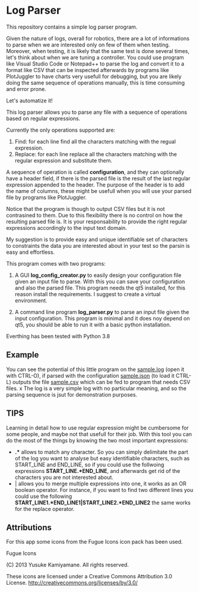 # Log Parser

This repository contains a simple log parser program.

Given the nature of logs, overall for robotics, there are a lot of informations to parse when we are interested only on few of them when testing. Moreover, when testing, it is likely that the same test is done several times, let's think about when we are tuning a controller. You could use program like Visual Studio Code or Notepad++ to parse the log and convert it to a format like CSV that can be inspected afterwards by programs like PlotJuggler to have charts very usefull for debugging, but you are likely doing the same sequence of operations manually, this is time consuming and error prone. 

Let's automatize it!

This log parser allows you to parse any file with a sequence of operations based on regular expressions.

Currently the only operations supported are:

1.  Find: for each line find all the characters matching with the regual expression.
2.  Replace: for each line replace all the characters matching with the regular expression and substitute them.

A sequence of operation is called **configuration**, and they can optionally have a header field, if there is the parsed file is the result of the last regular expression appended to the header. The purpose of the header is to add the name of columns, these might be usefull when you will use your parsed file by programs like PlotJuggler.

Notice that the program is though to output CSV files but it is not contrasined to them. Due to this flexibility there is no control on how the resulting parsed file is. It is your responsability to provide the right regular expressions accordingly to the input text domain.

My suggestion is to provide easy and unique identifiable set of characters to constraints the data you are interested about in your test so the parsin is easy and effortless.

This program comes with two programs:

1.  A GUI **log_config_creator.py** to easily design your configuration file given an input file to parse. With this you can save your configuration and also the parsed file. This program needs the qt5 installed, for this reason install the requirements.
I suggest to create a virtual environment.

2.  A command line program **log_parser.py** to parse an input file given the input configuration. This program is minimal and it does noy depend on qt5, you should be able to run it with a basic python installation.

Everthing has been tested with Python 3.8

## Example

You can see the potential of this little program on the [sample.log](sample.log) (open it with CTRL-O), if parsed with the configuration [sample.json](sample.json) (to load it CTRL-L) outputs the file [sample.csv](sample.csv) which can be fed to program that needs CSV files. 
x
The log is a very simple log with no particular meaning, and so the parsing sequence is jsut for demonstration purposes.

## TIPS

Learning in detail how to use regular expression might be cumbersome for some people, and maybe not that usefull for their job. With this tool you can do the most of the things by knowing the two most important expressions:

*   **.\*** allows to match any character. So you can simply delimitate the part of the log you want to analyse but easy identifiable characters, such as START_LINE and END_LINE, so if you could use the follwoing expressions **START_LINE.\*END_LINE**, and afterwards get rid of the characters you are not interested about.
*   | allows you to merge multiple expressions into one, it works as an OR boolean operator. For instance, if you want to find two different lines you could use the following **START_LINE1.\*END_LINE1|START_LINE2.\*END_LINE2** the same works for the replace operator.

## Attributions
For this app some icons from the Fugue Icons icon pack has been used. 

Fugue Icons

(C) 2013 Yusuke Kamiyamane. All rights reserved.

These icons are licensed under a Creative Commons
Attribution 3.0 License.
<http://creativecommons.org/licenses/by/3.0/>
